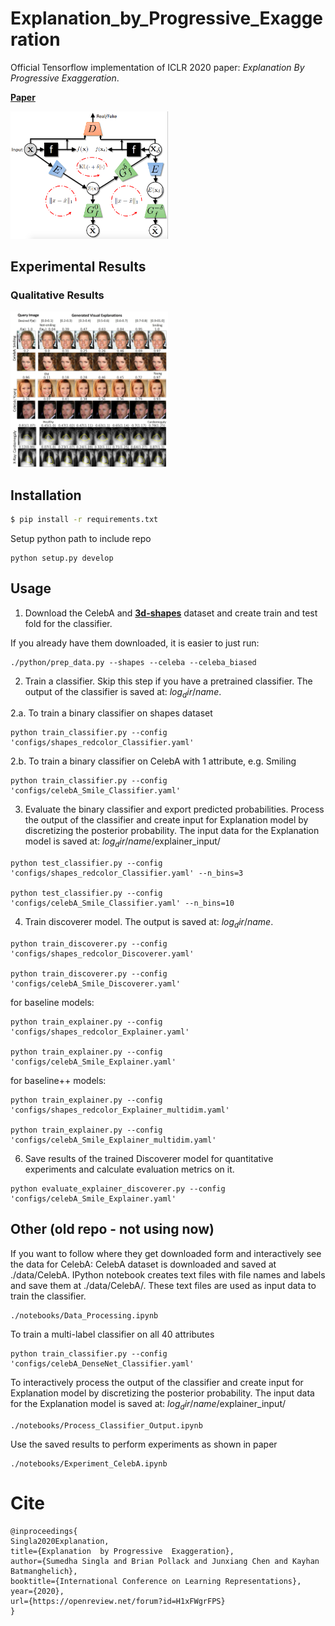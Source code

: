# Explanation_by_Progressive_Exaggeration
Official Tensorflow implementation of ICLR 2020 paper: *Explanation By Progressive Exaggeration*.

[**Paper**](https://openreview.net/forum?id=H1xFWgrFPS)

<img src="./imgs/Model.png" height="50%" width="50%" >

## Experimental Results

### Qualitative Results
<img src="./imgs/Quality.jpg" height="50%" width="50%" >



## Installation
```bash
$ pip install -r requirements.txt
```

Setup python path to include repo
```
python setup.py develop
```

## Usage
1. Download the CelebA and [**3d-shapes**](https://github.com/deepmind/3d-shapes) dataset and create train and test fold for the classifier. 

If you already have them downloaded, it is easier to just run:
```
./python/prep_data.py --shapes --celeba --celeba_biased
```

2. Train a classifier. Skip this step if you have a pretrained classifier. The output of the classifier is saved at: $log_dir$/$name$. 

2.a. To train a binary classifier on shapes dataset
```
python train_classifier.py --config 'configs/shapes_redcolor_Classifier.yaml'
```
2.b. To train a binary classifier on CelebA with 1 attribute, e.g. Smiling
```
python train_classifier.py --config 'configs/celebA_Smile_Classifier.yaml'
```

3. Evaluate the binary classifier and export predicted probabilities. 
Process the output of the classifier and create input for Explanation model by discretizing the posterior probability.
The input data for the Explanation model is saved at: $log_dir$/$name$/explainer_input/
```
python test_classifier.py --config 'configs/shapes_redcolor_Classifier.yaml' --n_bins=3

python test_classifier.py --config 'configs/celebA_Smile_Classifier.yaml' --n_bins=10
```

4. Train discoverer model. The output is saved at: $log_dir$/$name$.

```
python train_discoverer.py --config 'configs/shapes_redcolor_Discoverer.yaml'

python train_discoverer.py --config 'configs/celebA_Smile_Discoverer.yaml'
```

for baseline models:

```
python train_explainer.py --config 'configs/shapes_redcolor_Explainer.yaml'

python train_explainer.py --config 'configs/celebA_Smile_Explainer.yaml'
```

for baseline++ models:

```
python train_explainer.py --config 'configs/shapes_redcolor_Explainer_multidim.yaml'

python train_explainer.py --config 'configs/celebA_Smile_Explainer_multidim.yaml'
```

6. Save results of the trained Discoverer model for quantitative experiments and calculate evaluation metrics on it.
```
python evaluate_explainer_discoverer.py --config 'configs/celebA_Smile_Explainer.yaml'
```


## Other (old repo - not using now)
If you want to follow where they get downloaded form and interactively see the data for CelebA: CelebA dataset is downloaded and saved at ./data/CelebA. IPython notebook creates text files with file names and labels and save them at ./data/CelebA/. These text files are used as input data to train the classifier.
```
./notebooks/Data_Processing.ipynb
```

To train a multi-label classifier on all 40 attributes
```
python train_classifier.py --config 'configs/celebA_DenseNet_Classifier.yaml'
```

To interactively process the output of the classifier and create input for Explanation model by discretizing the posterior probability.
The input data for the Explanation model is saved at: $log_dir$/$name$/explainer_input/
```
./notebooks/Process_Classifier_Output.ipynb
```

Use the saved results to perform experiments as shown in paper
```
./notebooks/Experiment_CelebA.ipynb 
```

# Cite

```
@inproceedings{
Singla2020Explanation,
title={Explanation  by Progressive  Exaggeration},
author={Sumedha Singla and Brian Pollack and Junxiang Chen and Kayhan Batmanghelich},
booktitle={International Conference on Learning Representations},
year={2020},
url={https://openreview.net/forum?id=H1xFWgrFPS}
}
```
